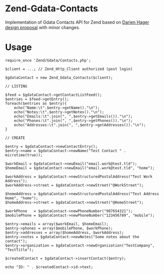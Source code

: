 Zend-Gdata-Contacts
===================

Implementation of Gdata Contacts API for Zend based on [Darien Hager design proposal](http://framework.zend.com/wiki/display/ZFPROP/Zend_Gdata_Contacts+-+Darien+Hager) with minor changes.

Usage
=====

	require_once 'Zend/Gdata/Contacts.php';
	
	$client = ...; // Zend_Http_Client authorized (post login)
	
	$gdataContact = new Zend_Gdata_Contacts($client);
	
	// LISTING
	
	$feed = $gdataContact->getContactListFeed();
	$entries = $feed->getEntry();
	foreach($entries as $entry){
		echo("Name:\t".$entry->getName()."\n");
		echo("Notes:\t".$entry->getNotes()."\n");
		echo("Emails:\t".join(", ",$entry->getEmails())."\n"); 
		echo("Phones:\t".join(", ",$entry->getPhones())."\n"); 
		echo("Addresses:\t".join(", ",$entry->getAddresses())."\n");
	}
	
	// CREATE
	
	$entry = $gdataContact->newContactEntry();
	$entry->name = $gdataContact->newName("Test Contact " . microtime(true));
	
	$workEmail = $gdataContact->newEmail("email.work@test.tld");
	$homeEmail = $gdataContact->newEmail("email.work@test.tld", "home");
	
	$workAddress = $gdataContact->newStructuredPostalAddress("Test Work Address");
	$workAddress->street = $gdataContact->newStreet("@WorkStreet");
	
	$homeAddress = $gdataContact->newStructuredPostalAddress("Test Address Home", "home");
	$homeAddress->street = $gdataContact->newStreet("@HomeStreet");
	
	$workPhone   = $gdataContact->newPhoneNumber("987654321");
	$mobilePhone = $gdataContact->newPhoneNumber("123456789", "mobile");
	
	$entry->emails = array($workEmail, $homeEmail);
	$entry->phones = array($mobilePhone, $workPhone);
	$entry->addresses = array($homeAddress, $workAddress); 
	$entry->notes = $gdataContact->newNotes("Some notes about the contact");
	$entry->organization = $gdataContact->newOrganization("TestCompany", "TestTitle");
	
	$createdContact = $gdataContact->insertContact($entry);
	
	echo "ID: " . $createdContact->id->text;